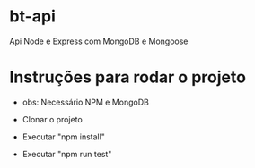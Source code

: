 # bt-api
 Api Node e Express com MongoDB e Mongoose

# Instruções para rodar o projeto
- obs: Necessário NPM e MongoDB

- Clonar o projeto
- Executar "npm install"
- Executar "npm run test"
